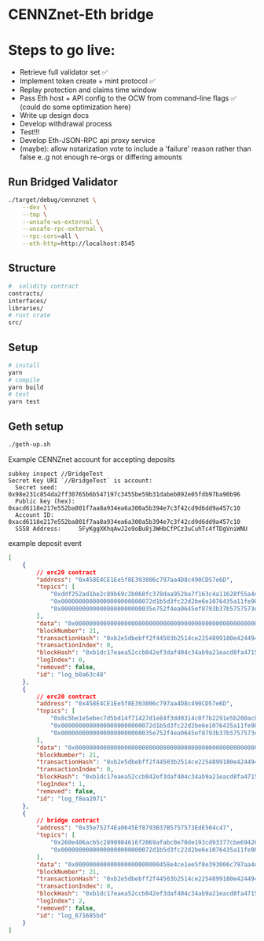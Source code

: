 # CENNZnet-Eth bridge

# Steps to go live:
- Retrieve full validator set ✅
- Implement token create + mint protocol ✅
- Replay protection and claims time window
- Pass Eth host + API config to the OCW from command-line flags ✅ (could do some optimization here)
- Write up design docs
- Develop withdrawal process
- Test!!!
- Develop Eth-JSON-RPC api proxy service
- (maybe): allow notarization vote to include a 'failure' reason rather than false e..g not enough re-orgs or differing amounts

## Run Bridged Validator
```bash
./target/debug/cennznet \
    --dev \
    --tmp \
    --unsafe-ws-external \
    --unsafe-rpc-external \
    --rpc-cors=all \
    --eth-http=http://localhost:8545
```

## Structure
```bash
#  solidity contract
contracts/
interfaces/
libraries/
# rust crate
src/
```

## Setup
```bash
# install
yarn
# compile
yarn build
# test
yarn test
```

## Geth setup

```bash
./geth-up.sh
```

Example CENNZnet account for accepting deposits
```
subkey inspect //BridgeTest
Secret Key URI `//BridgeTest` is account:
  Secret seed:      0x98e231c854da2ff30765b6b547197c3455be59b31dabeb092e05fdb97ba90b96
  Public key (hex): 0xacd6118e217e552ba801f7aa8a934ea6a300a5b394e7c3f42cd9d6dd9a457c10
  Account ID:       0xacd6118e217e552ba801f7aa8a934ea6a300a5b394e7c3f42cd9d6dd9a457c10
  SS58 Address:     5FyKggXKhqAwJ2o9oBu8j3WHbCfPCz3uCuhTc4fTDgVniWNU
```

example deposit event
```json
[
    {
        // erc20 contract
        "address": "0x458E4CE1Ee5f8E393006c797aa4D8c490CD57e6D",
        "topics": [
            "0xddf252ad1be2c89b69c2b068fc378daa952ba7f163c4a11628f55a4df523b3ef",
            "0x00000000000000000000000072d1b5d3fc22d2be6e1076435a11fe9863d8aeb2",
            "0x00000000000000000000000035e752f4ea0645ef8793b37b5757573ede504c47"
        ],
        "data": "0x0000000000000000000000000000000000000000000000000000000000003039",
        "blockNumber": 21,
        "transactionHash": "0xb2e5dbebff2f44503b2514ce2254899180e4244942af68def94ba45dcfa7a84a",
        "transactionIndex": 0,
        "blockHash": "0xb1dc17eaea52ccb042ef3daf404c34ab9a21eacd8fa471573a8b3e760a25776f",
        "logIndex": 0,
        "removed": false,
        "id": "log_b0a63c48"
    },
    {
        // erc20 contract
        "address": "0x458E4CE1Ee5f8E393006c797aa4D8c490CD57e6D",
        "topics": [
            "0x8c5be1e5ebec7d5bd14f71427d1e84f3dd0314c0f7b2291e5b200ac8c7c3b925",
            "0x00000000000000000000000072d1b5d3fc22d2be6e1076435a11fe9863d8aeb2",
            "0x00000000000000000000000035e752f4ea0645ef8793b37b5757573ede504c47"
        ],
        "data": "0x000000000000000000000000000000000000000000000000000000000001b207",
        "blockNumber": 21,
        "transactionHash": "0xb2e5dbebff2f44503b2514ce2254899180e4244942af68def94ba45dcfa7a84a",
        "transactionIndex": 0,
        "blockHash": "0xb1dc17eaea52ccb042ef3daf404c34ab9a21eacd8fa471573a8b3e760a25776f",
        "logIndex": 1,
        "removed": false,
        "id": "log_f8ea2071"
    },
    {
        // bridge contract
        "address": "0x35e752f4Ea0645Ef8793B37B5757573EdE504c47",
        "topics": [
            "0x260e406acb5c2890984616f2069afabc0e70de193cd93377cbe69426ef5334c5",
            "0x00000000000000000000000072d1b5d3fc22d2be6e1076435a11fe9863d8aeb2"
        ],
        "data": "0x000000000000000000000000458e4ce1ee5f8e393006c797aa4d8c490cd57e6d0000000000000000000000000000000000000000000000000000000000003039acd6118e217e552ba801f7aa8a934ea6a300a5b394e7c3f42cd9d6dd9a457c1",
        "blockNumber": 21,
        "transactionHash": "0xb2e5dbebff2f44503b2514ce2254899180e4244942af68def94ba45dcfa7a84a",
        "transactionIndex": 0,
        "blockHash": "0xb1dc17eaea52ccb042ef3daf404c34ab9a21eacd8fa471573a8b3e760a25776f",
        "logIndex": 2,
        "removed": false,
        "id": "log_671685bd"
    }
]
```